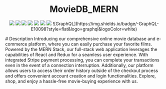 <div align="center">

# MovieDB_MERN

<p align="center">
    <img src="https://img.shields.io/badge/Javascript-yellow" />
    <img src="https://img.shields.io/badge/mongoDB-blue"  />
    <img src="https://img.shields.io/badge/-node.js-green" />
    <img src="https://img.shields.io/badge/-MVC-red" >
    <img src="https://img.shields.io/badge/-json-orange" />
    <img src="https://img.shields.io/badge/express.js-green" />
    <img src="https://img.shields.io/badge/React-blue" />
    ![GraphQL](https://img.shields.io/badge/-GraphQL-E10098?style=flat&logo=graphql&logoColor=white)

</p>

</div>
# Description 
Introducing our comprehensive online movie database and e-commerce platform, where you can easily purchase your favorite films. Powered by the MERN Stack, our full-stack web application leverages the capabilities of React and Redux for a seamless user experience. With integrated Stripe payment processing, you can complete your transactions even in the event of a connection interruption. Additionally, our platform allows users to access their order history outside of the checkout process and offers convenient account creation and login functionalities. Explore, shop, and enjoy a hassle-free movie-buying experience with us.


